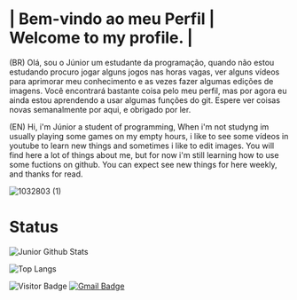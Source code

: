 # | Bem-vindo ao meu Perfil | Welcome to my profile. |
(BR) Olá, sou o Júnior um estudante da programação, quando não estou estudando procuro jogar alguns jogos nas horas vagas, ver alguns vídeos para aprimorar meu
conhecimento e as vezes fazer algumas edições de imagens. Você encontrará bastante coisa pelo meu perfil, mas por agora eu ainda estou aprendendo a usar algumas funções do git. Espere ver coisas novas semanalmente por aqui, e obrigado por ler.

(EN) Hi, i'm Júnior a student of programming, When i'm not studyng im usually playing some games on my empty hours, i like to see some vídeos in youtube to learn new things and sometimes i like to edit images. You will find here a lot of things about me, but for now i'm still learning how to use some fuctions on github. You can expect see new things for here weekly, and thanks for read.

![1032803 (1)](https://user-images.githubusercontent.com/109985871/181938278-bab2e0cc-5ef4-4bae-98da-67c89b02cf8b.jpg)



<!--
**ComandanteJunior/ComandanteJunior** is a ✨ _special_ ✨ repository because its `README.md` (this file) appears on your GitHub profile.

Here are some ideas to get you started:

- 🔭 I’m currently working on ...
- 🌱 I’m currently learning ...
- 👯 I’m looking to collaborate on ...
- 🤔 I’m looking for help with ...
- 💬 Ask me about ...
- 📫 How to reach me: ...
- 😄 Pronouns: ...
- ⚡ Fun fact: ...
-->

# Status

![Junior Github Stats](https://github-readme-stats.vercel.app/api?username=ComandanteJunior&count_private=true&show_icons=true&include_all_commits=true)

![Top Langs](https://github-readme-stats.vercel.app/api/top-langs/?username=ComandanteJunior&hide=TeX&layout=compact)

![Visitor Badge](https://visitor-badge.laobi.icu/badge?page_id=ComandanteJunior.ComandanteJunior)
[![Gmail Badge](https://img.shields.io/badge/-ggjuniorj425@gmail.com-c14438?style=flat-square&logo=Gmail&logoColor=white&link=mailto:ggjuniorj425@gmail.com)](mailto:ggjuniorj425@gmail.com)
